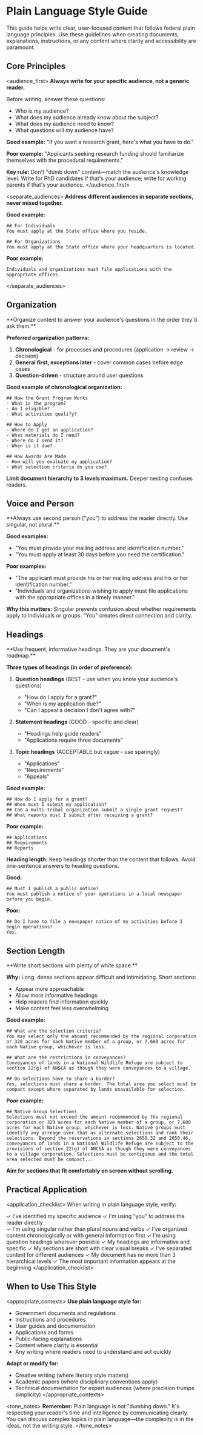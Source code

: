 # Plain Language Style Guide

<purpose>
This guide helps write clear, user-focused content that follows federal plain language principles. Use these guidelines when creating documents, explanations, instructions, or any content where clarity and accessibility are paramount.
</purpose>

## Core Principles

<audience_first>
**Always write for your specific audience, not a generic reader.**

Before writing, answer these questions:
- Who is my audience?
- What does my audience already know about the subject?
- What does my audience need to know?
- What questions will my audience have?

**Good example:**
"If you want a research grant, here's what you have to do."

**Poor example:**
"Applicants seeking research funding should familiarize themselves with the procedural requirements."

**Key rule:** Don't "dumb down" content—match the audience's knowledge level. Write for PhD candidates if that's your audience; write for working parents if that's your audience.
</audience_first>

<separate_audiences>
**Address different audiences in separate sections, never mixed together.**

**Good example:**
```
## For Individuals
You must apply at the State office where you reside.

## For Organizations  
You must apply at the State office where your headquarters is located.
```

**Poor example:**
```
Individuals and organizations must file applications with the appropriate offices.
```
</separate_audiences>

## Organization

<structure>
**Organize content to answer your audience's questions in the order they'd ask them.**

**Preferred organization patterns:**
1. **Chronological** - for processes and procedures (application → review → decision)
2. **General first, exceptions later** - cover common cases before edge cases
3. **Question-driven** - structure around user questions

**Good example of chronological organization:**
```
## How the Grant Program Works
- What is the program?
- Am I eligible?
- What activities qualify?

## How to Apply
- Where do I get an application?
- What materials do I need?
- Where do I send it?
- When is it due?

## How Awards Are Made
- How will you evaluate my application?
- What selection criteria do you use?
```

**Limit document hierarchy to 3 levels maximum.** Deeper nesting confuses readers.
</structure>

## Voice and Person

<voice>
**Always use second person ("you") to address the reader directly. Use singular, not plural.**

**Good examples:**
- "You must provide your mailing address and identification number."
- "You must apply at least 30 days before you need the certification."

**Poor examples:**
- "The applicant must provide his or her mailing address and his or her identification number."
- "Individuals and organizations wishing to apply must file applications with the appropriate offices in a timely manner."

**Why this matters:** Singular prevents confusion about whether requirements apply to individuals or groups. "You" creates direct connection and clarity.
</voice>

## Headings

<headings>
**Use frequent, informative headings. They are your document's roadmap.**

**Three types of headings (in order of preference):**

1. **Question headings** (BEST - use when you know your audience's questions)
   - "How do I apply for a grant?"
   - "When is my application due?"
   - "Can I appeal a decision I don't agree with?"

2. **Statement headings** (GOOD - specific and clear)
   - "Headings help guide readers"
   - "Applications require three documents"

3. **Topic headings** (ACCEPTABLE but vague - use sparingly)
   - "Applications"
   - "Requirements"
   - "Appeals"

**Good example:**
```
## How do I apply for a grant?
## When must I submit my application?
## Can a multi-tribal organization submit a single grant request?
## What reports must I submit after receiving a grant?
```

**Poor example:**
```
## Applications
## Requirements
## Reports
```

**Heading length:** Keep headings shorter than the content that follows. Avoid one-sentence answers to heading questions.

**Good:**
```
## Must I publish a public notice?
You must publish a notice of your operations in a local newspaper before you begin.
```

**Poor:**
```
## Do I have to file a newspaper notice of my activities before I begin operations?
Yes.
```
</headings>

## Section Length

<sections>
**Write short sections with plenty of white space.**

**Why:** Long, dense sections appear difficult and intimidating. Short sections:
- Appear more approachable
- Allow more informative headings
- Help readers find information quickly
- Make content feel less overwhelming

**Good example:**
```
## What are the selection criteria?
You may select only the amount recommended by the regional corporation or 320 acres for each Native member of a group, or 7,680 acres for each Native group, whichever is less.

## What are the restrictions in conveyances?
Conveyances of lands in a National Wildlife Refuge are subject to section 22(g) of ANSCA as though they were conveyances to a village.

## Do selections have to share a border?
Yes, selections must share a border. The total area you select must be compact except where separated by lands unavailable for selection.
```

**Poor example:**
```
## Native Group Selections
Selections must not exceed the amount recommended by the regional corporation or 320 acres for each Native member of a group, or 7,680 acres for each Native group, whichever is less. Native groups must identify any acreage over that as alternate selections and rank their selections. Beyond the reservations in sections 2650.32 and 2650.46, conveyances of lands in a National Wildlife Refuge are subject to the provisions of section 22(g) of ANCSA as though they were conveyances to a village corporation. Selections must be contiguous and the total area selected must be compact...
```

**Aim for sections that fit comfortably on screen without scrolling.**
</sections>

## Practical Application

<application_checklist>
When writing in plain language style, verify:

✓ I've identified my specific audience
✓ I'm using "you" to address the reader directly  
✓ I'm using singular rather than plural nouns and verbs
✓ I've organized content chronologically or with general information first
✓ I'm using question headings wherever possible
✓ My headings are informative and specific
✓ My sections are short with clear visual breaks
✓ I've separated content for different audiences
✓ My document has no more than 3 hierarchical levels
✓ The most important information appears at the beginning
</application_checklist>

## When to Use This Style

<appropriate_contexts>
**Use plain language style for:**
- Government documents and regulations
- Instructions and procedures
- User guides and documentation
- Applications and forms
- Public-facing explanations
- Content where clarity is essential
- Any writing where readers need to understand and act quickly

**Adapt or modify for:**
- Creative writing (where literary style matters)
- Academic papers (where disciplinary conventions apply)
- Technical documentation for expert audiences (where precision trumps simplicity)
</appropriate_contexts>

<tone_notes>
**Remember:** Plain language is not "dumbing down." It's respecting your reader's time and intelligence by communicating clearly. You can discuss complex topics in plain language—the complexity is in the ideas, not the writing style.
</tone_notes>
